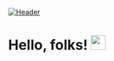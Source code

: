 [![Header](https://raw.githubusercontent.com/amagsid/<OWNER>/<OWNER>/readme_header.png "Header")](https://some-url.dev/)


# Hello, folks! <img src="https://raw.githubusercontent.com/MartinHeinz/MartinHeinz/master/wave.gif" width="30px">


<!--
**amagsid/amagsid** is a ✨ _special_ ✨ repository because its `README.md` (this file) appears on your GitHub profile.

Here are some ideas to get you started:

- 🔭 I’m currently working on ...
- 🌱 I’m currently learning ...
- 👯 I’m looking to collaborate on ...
- 🤔 I’m looking for help with ...
- 💬 Ask me about ...
- 📫 How to reach me: ...
- 😄 Pronouns: ...
- ⚡ Fun fact: ...
-->
